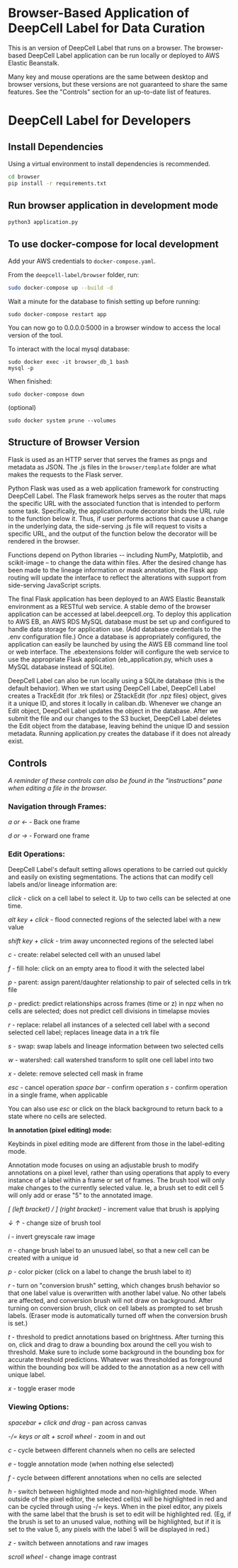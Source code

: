 # Browser-Based Application of DeepCell Label for Data Curation

This is an version of DeepCell Label that runs on a browser. The browser-based DeepCell Label application can be run locally or deployed to AWS Elastic Beanstalk.

Many key and mouse operations are the same between desktop and browser versions, but these versions are not guaranteed to share the same features. See the "Controls" section for an up-to-date list of features.

# DeepCell Label for Developers

## Install Dependencies

Using a virtual environment to install dependencies is recommended.

```bash
cd browser
pip install -r requirements.txt
```

## Run browser application in development mode

```bash
python3 application.py
```

## To use docker-compose for local development

Add your AWS credentials to `docker-compose.yaml`.

From the `deepcell-label/browser` folder, run:

```bash
sudo docker-compose up --build -d
```

Wait a minute for the database to finish setting up before running:

```
sudo docker-compose restart app
```

You can now go to 0.0.0.0:5000 in a browser window to access the local version of the tool.

To interact with the local mysql database:

```
sudo docker exec -it browser_db_1 bash
mysql -p
```

When finished:

```
sudo docker-compose down
```

(optional)

```
sudo docker system prune --volumes
```

## Structure of Browser Version

Flask is used as an HTTP server that serves the frames as pngs and metadata as JSON. The .js files in the `browser/template` folder are what makes the requests to the Flask server.

​Python Flask was used as a web application framework for constructing DeepCell Label. The Flask framework helps serves as the router that maps the specific URL with the associated function that is intended to perform some task. Specifically, the application.route decorator binds the URL rule to the function below it. Thus, if user performs actions that cause a change in the underlying data, the side-serving .js file will request to visits a specific URL, and the output of the function below the decorator will be rendered in the browser.

Functions depend on Python libraries -- including NumPy, Matplotlib, and scikit-image – to change the data within files. After the desired change has been made to the lineage information or mask annotation, the Flask app routing will update the interface to reflect the alterations with support from side-serving JavaScript scripts.

The final Flask application has been deployed to an AWS Elastic Beanstalk environment as a RESTful web service. A stable demo of the browser application can be accessed at label.deepcell.org. To deploy this application to AWS EB, an AWS RDS MySQL database must be set up and configured to handle data storage for application use. (Add database credentials to the .env configuration file.) Once a database is appropriately configured, the application can easily be launched by using the AWS EB command line tool or web interface. The .ebextensions folder will configure the web service to use the appropriate Flask application (eb_application.py, which uses a MySQL database instead of SQLite).

DeepCell Label can also be run locally using a SQLite database (this is the default behavior). When we start using DeepCell Label, DeepCell Label creates a TrackEdit (for .trk files) or ZStackEdit (for .npz files) object, gives it a unique ID, and stores it locally in caliban.db. Whenever we change an Edit object, DeepCell Label updates the object in the database. After we submit the file and our changes to the S3 bucket, DeepCell Label deletes the Edit object from the database, leaving behind the unique ID and session metadata. Running application.py creates the database if it does not already exist.

## Controls

_A reminder of these controls can also be found in the "instructions" pane when editing a file in the browser._

### Navigation through Frames:

_a or &larr;_ - Back one frame

_d or &rarr;_ - Forward one frame

### Edit Operations:

DeepCell Label's default setting allows operations to be carried out quickly and easily on existing segmentations. The actions that can modify cell labels and/or lineage information are:

_click_ - click on a cell label to select it. Up to two cells can be selected at one time.

_alt key + click_ - flood connected regions of the selected label with a new value

_shift key + click_ - trim away unconnected regions of the selected label

_c_ - create: relabel selected cell with an unused label

_f_ - fill hole: click on an empty area to flood it with the selected label

_p_ - parent: assign parent/daughter relationship to pair of selected cells in trk file

_p_ - predict: predict relationships across frames (time or z) in npz when no cells are selected; does not predict cell divisions in timelapse movies

_r_ - replace: relabel all instances of a selected cell label with a second selected cell label; replaces lineage data in a trk file

_s_ - swap: swap labels and lineage information between two selected cells

_w_ - watershed: call watershed transform to split one cell label into two

_x_ - delete: remove selected cell mask in frame

_esc_ - cancel operation
_space bar_ - confirm operation
_s_ - confirm operation in a single frame, when applicable

You can also use _esc_ or click on the black background to return back to a state where no cells are selected.

**In annotation (pixel editing) mode:**

Keybinds in pixel editing mode are different from those in the label-editing mode.

Annotation mode focuses on using an adjustable brush to modify annotations on a pixel level, rather than using operations that apply to every instance of a label within a frame or set of frames. The brush tool will only make changes to the currently selected value. Ie, a brush set to edit cell 5 will only add or erase "5" to the annotated image.

_[ (left bracket) / ] (right bracket)_ - increment value that brush is applying

_&darr; &uarr;_ - change size of brush tool

_i_ - invert greyscale raw image

_n_ - change brush label to an unusued label, so that a new cell can be created with a unique id

_p_ - color picker (click on a label to change the brush label to it)

_r_ - turn on "conversion brush" setting, which changes brush behavior so that one label value is overwritten with another label value. No other labels are affected, and conversion brush will not draw on background. After turning on conversion brush, click on cell labels as prompted to set brush labels. (Eraser mode is automatically turned off when the conversion brush is set.)

_t_ - threshold to predict annotations based on brightness. After turning this on, click and drag to draw a bounding box around the cell you wish to threshold. Make sure to include some background in the bounding box for accurate threshold predictions. Whatever was thresholded as foreground within the bounding box will be added to the annotation as a new cell with unique label.

_x_ - toggle eraser mode

### Viewing Options:

_spacebar + click and drag_ - pan across canvas

_-/= keys or alt + scroll wheel_ - zoom in and out

_c_ - cycle between different channels when no cells are selected

_e_ - toggle annotation mode (when nothing else selected)

_f_ - cycle between different annotations when no cells are selected

_h_ - switch between highlighted mode and non-highlighted mode. When outside of the pixel editor, the selected cell(s) will be highlighted in red and can be cycled through using -/= keys. When in the pixel editor, any pixels with the same label that the brush is set to edit will be highlighted red. (Eg, if the brush is set to an unused value, nothing will be highlighted, but if it is set to the value 5, any pixels with the label 5 will be displayed in red.)

_z_ - switch between annotations and raw images

_scroll wheel_ - change image contrast
